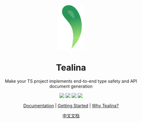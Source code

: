 <p align="center">
<img src="https://github.com/tealina/docs-en/blob/main/docs/public/logov2.svg" height="150">
</p>

<h1 align="center">
Tealina
</h1>
<p align="center">
Make your TS project implements end-to-end type safety and API document generation
</p>

<p style="text-align:center">
<a href="https://github.com/tealina/tealina/blob/main/LICENSE"><img src="https://img.shields.io/badge/license-MIT-blue.svg"></a> 
<a href="https://www.npmjs.com/package/tealina"><img src="https://img.shields.io/npm/v/tealina.svg?style=flat&color=289758"></a> 
<a href="https://github.com/tealina/tealina/actions"><img src="https://github.com/tealina/tealina/workflows/CI/badge.svg"></a> 
<a href="https://img.shields.io/badge/PRs-welcome-brightgreen.svg"><img src="https://github.com/tealina/tealina/blob/main/.github/CONTRIBUTING.md"></a> 
</p>

<p align="center">
 <a href="https://tealina.dev">Documentation</a> | <a href="https://tealina.dev/guide/">Getting Started</a> | <a href="https://tealina.dev/why">Why Tealina?</a>
</p>
<p align="center">
<a href="https://cn.tealina.dev">中文文档</a>
</p>

<h4 align="center">

</h4>
<br>
<br>
